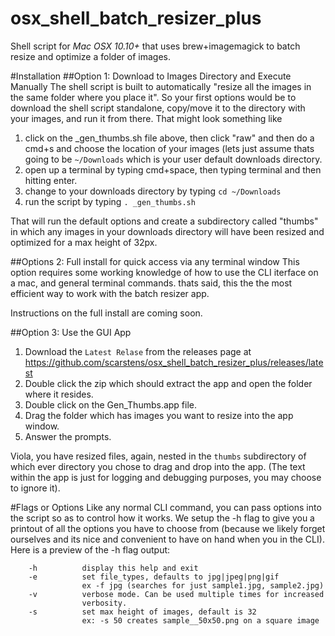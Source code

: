 # osx_shell_batch_resizer_plus
Shell script for *Mac OSX 10.10+* that uses brew+imagemagick to batch resize and optimize a folder of images.

#Installation
##Option 1: Download to Images Directory and Execute Manually
The shell script is built to automatically "resize all the images in the same folder where you place it". So your first options would be to download the shell script standalone, copy/move it to the directory with your images, and run it from there. That might look something like
1. click on the _gen_thumbs.sh file above, then click "raw" and then do a cmd+s and choose the location of your images (lets just assume thats going to be `~/Downloads` which is your user default downloads directory.
2. open up a terminal by typing cmd+space, then typing terminal and then hitting enter.
3. change to your downloads directory by typing `cd ~/Downloads`
4. run the script by typing `. _gen_thumbs.sh`

That will run the default options and create a subdirectory called "thumbs" in which any images in your downloads directory will have been resized and optimized for a max height of 32px.

##Options 2: Full install for quick access via any terminal window
This option requires some working knowledge of how to use the CLI iterface on a mac, and general terminal commands. thats said, this the the most efficient way to work with the batch resizer app.

Instructions on the full install are coming soon.

##Option 3: Use the GUI App
1. Download the `Latest Relase` from the releases page at https://github.com/scarstens/osx_shell_batch_resizer_plus/releases/latest
2. Double click the zip which should extract the app and open the folder where it resides.
3. Double click on the Gen_Thumbs.app file.
4. Drag the folder which has images you want to resize into the app window.
5. Answer the prompts.

Viola, you have resized files, again, nested in the `thumbs` subdirectory of which ever directory you chose to drag and drop into the app. (The text within the app is just for logging and debugging purposes, you may choose to ignore it).

#Flags or Options
Like any normal CLI command, you can pass options into the script so as to control how it works. We setup the -h flag to give you a printout of all the options you have to choose from (because we likely forget ourselves and its nice and convenient to have on hand when you in the CLI). Here is a preview of the -h flag output:
```
    -h          display this help and exit
    -e          set file_types, defaults to jpg|jpeg|png|gif
                ex -f jpg (searches for just sample1.jpg, sample2.jpg)
    -v          verbose mode. Can be used multiple times for increased
                verbosity.
    -s          set max height of images, default is 32
                ex: -s 50 creates sample__50x50.png on a square image
```
